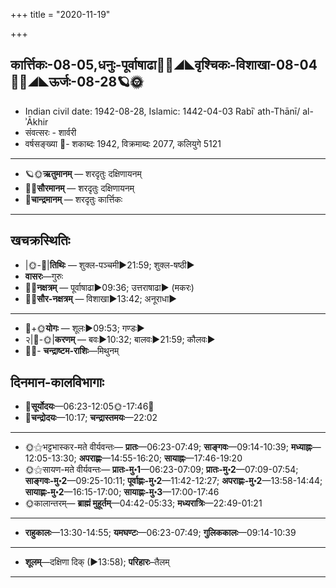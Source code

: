 +++
title = "2020-11-19"

+++
## कार्त्तिकः-08-05,धनुः-पूर्वाषाढा🌛🌌◢◣वृश्चिकः-विशाखा-08-04🌌🌞◢◣ऊर्जः-08-28🪐🌞
- Indian civil date: 1942-08-28, Islamic: 1442-04-03 Rabīʿ ath-Thānī/ al-ʾĀkhir
- संवत्सरः - शार्वरी
- वर्षसङ्ख्या 🌛- शकाब्दः 1942, विक्रमाब्दः 2077, कलियुगे 5121
___________________
- 🪐🌞**ऋतुमानम्** — शरदृतुः दक्षिणायनम्
- 🌌🌞**सौरमानम्** — शरदृतुः दक्षिणायनम्
- 🌛**चान्द्रमानम्** — शरदृतुः कार्त्तिकः
___________________


## खचक्रस्थितिः
- |🌞-🌛|**तिथिः** — शुक्ल-पञ्चमी►21:59; शुक्ल-षष्ठी►  
- **वासरः**—गुरुः  
- 🌌🌛**नक्षत्रम्** — पूर्वाषाढा►09:36; उत्तराषाढा► (मकरः)  
- 🌌🌞**सौर-नक्षत्रम्** — विशाखा►13:42; अनूराधा►  
___________________
- 🌛+🌞**योगः** — शूलः►09:53; गण्डः►  
- २|🌛-🌞|**करणम्** — बवः►10:32; बालवः►21:59; कौलवः►  
- 🌌🌛- **चन्द्राष्टम-राशिः**—मिथुनम्  


## दिनमान-कालविभागाः
- 🌅**सूर्योदयः**—06:23-12:05🌞️-17:46🌇  
- 🌛**चन्द्रोदयः**—10:17; **चन्द्रास्तमयः**—22:02  
___________________
- 🌞⚝भट्टभास्कर-मते वीर्यवन्तः— **प्रातः**—06:23-07:49; **साङ्गवः**—09:14-10:39; **मध्याह्नः**—12:05-13:30; **अपराह्णः**—14:55-16:20; **सायाह्नः**—17:46-19:20  
- 🌞⚝सायण-मते वीर्यवन्तः— **प्रातः-मु॰1**—06:23-07:09; **प्रातः-मु॰2**—07:09-07:54; **साङ्गवः-मु॰2**—09:25-10:11; **पूर्वाह्णः-मु॰2**—11:42-12:27; **अपराह्णः-मु॰2**—13:58-14:44; **सायाह्णः-मु॰2**—16:15-17:00; **सायाह्णः-मु॰3**—17:00-17:46  
- 🌞कालान्तरम्— **ब्राह्मं मुहूर्तम्**—04:42-05:33; **मध्यरात्रिः**—22:49-01:21  
___________________
- **राहुकालः**—13:30-14:55; **यमघण्टः**—06:23-07:49; **गुलिककालः**—09:14-10:39  
___________________
- **शूलम्**—दक्षिणा दिक् (►13:58); **परिहारः**–तैलम्  
___________________

